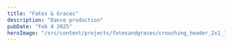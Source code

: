```yaml
---
title: "Fates & Graces"
description: "Dance production"
pubDate: "Feb 4 2025"
heroImage: "/src/content/projects/fatesandgraces/crouching_header_2x1_103CANON_IMG_0082.jpg"
---
```

